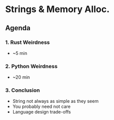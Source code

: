 # Strings & Memory Alloc.

## Agenda
### 1. Rust Weirdness
* ~5 min

### 2. Python Weirdness
* ~20 min

### 3. Conclusion
* String not always as simple as they seem
* You probably need not care
* Language design trade-offs